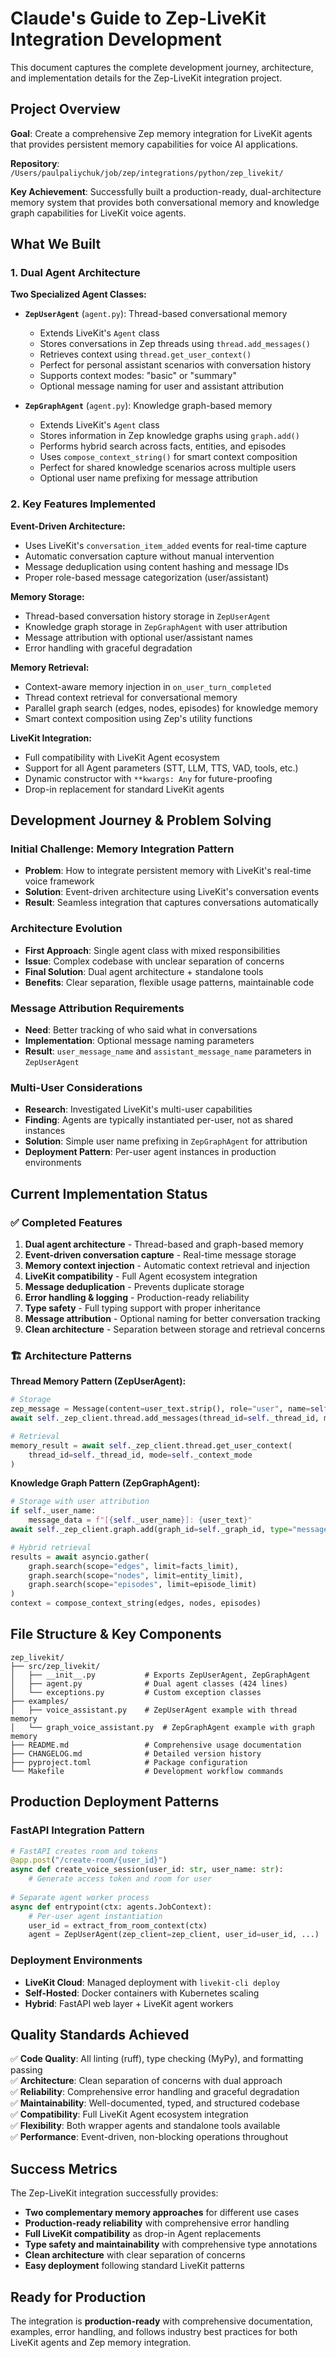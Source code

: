 # Claude's Guide to Zep-LiveKit Integration Development

This document captures the complete development journey, architecture, and implementation details for the Zep-LiveKit integration project.

## Project Overview

**Goal**: Create a comprehensive Zep memory integration for LiveKit agents that provides persistent memory capabilities for voice AI applications.

**Repository**: `/Users/paulpaliychuk/job/zep/integrations/python/zep_livekit/`

**Key Achievement**: Successfully built a production-ready, dual-architecture memory system that provides both conversational memory and knowledge graph capabilities for LiveKit voice agents.

## What We Built

### 1. Dual Agent Architecture

**Two Specialized Agent Classes:**

- **`ZepUserAgent`** (`agent.py`): Thread-based conversational memory
  - Extends LiveKit's `Agent` class
  - Stores conversations in Zep threads using `thread.add_messages()`
  - Retrieves context using `thread.get_user_context()`
  - Perfect for personal assistant scenarios with conversation history
  - Supports context modes: "basic" or "summary"
  - Optional message naming for user and assistant attribution

- **`ZepGraphAgent`** (`agent.py`): Knowledge graph-based memory
  - Extends LiveKit's `Agent` class
  - Stores information in Zep knowledge graphs using `graph.add()`
  - Performs hybrid search across facts, entities, and episodes
  - Uses `compose_context_string()` for smart context composition
  - Perfect for shared knowledge scenarios across multiple users
  - Optional user name prefixing for message attribution


### 2. Key Features Implemented

**Event-Driven Architecture:**
- Uses LiveKit's `conversation_item_added` events for real-time capture
- Automatic conversation capture without manual intervention
- Message deduplication using content hashing and message IDs
- Proper role-based message categorization (user/assistant)

**Memory Storage:**
- Thread-based conversation history storage in `ZepUserAgent`
- Knowledge graph storage in `ZepGraphAgent` with user attribution
- Message attribution with optional user/assistant names
- Error handling with graceful degradation

**Memory Retrieval:**
- Context-aware memory injection in `on_user_turn_completed`
- Thread context retrieval for conversational memory
- Parallel graph search (edges, nodes, episodes) for knowledge memory
- Smart context composition using Zep's utility functions

**LiveKit Integration:**
- Full compatibility with LiveKit Agent ecosystem
- Support for all Agent parameters (STT, LLM, TTS, VAD, tools, etc.)
- Dynamic constructor with `**kwargs: Any` for future-proofing
- Drop-in replacement for standard LiveKit agents

## Development Journey & Problem Solving

### Initial Challenge: Memory Integration Pattern
- **Problem**: How to integrate persistent memory with LiveKit's real-time voice framework
- **Solution**: Event-driven architecture using LiveKit's conversation events
- **Result**: Seamless integration that captures conversations automatically

### Architecture Evolution
- **First Approach**: Single agent class with mixed responsibilities
- **Issue**: Complex codebase with unclear separation of concerns
- **Final Solution**: Dual agent architecture + standalone tools
- **Benefits**: Clear separation, flexible usage patterns, maintainable code

### Message Attribution Requirements
- **Need**: Better tracking of who said what in conversations
- **Implementation**: Optional message naming parameters
- **Result**: `user_message_name` and `assistant_message_name` parameters in `ZepUserAgent`

### Multi-User Considerations
- **Research**: Investigated LiveKit's multi-user capabilities
- **Finding**: Agents are typically instantiated per-user, not as shared instances
- **Solution**: Simple user name prefixing in `ZepGraphAgent` for attribution
- **Deployment Pattern**: Per-user agent instances in production environments


## Current Implementation Status

### ✅ Completed Features
1. **Dual agent architecture** - Thread-based and graph-based memory
2. **Event-driven conversation capture** - Real-time message storage
3. **Memory context injection** - Automatic context retrieval and injection
4. **LiveKit compatibility** - Full Agent ecosystem integration
5. **Message deduplication** - Prevents duplicate storage
6. **Error handling & logging** - Production-ready reliability
7. **Type safety** - Full typing support with proper inheritance
8. **Message attribution** - Optional naming for better conversation tracking
9. **Clean architecture** - Separation between storage and retrieval concerns

### 🏗️ Architecture Patterns

**Thread Memory Pattern (ZepUserAgent):**
```python
# Storage
zep_message = Message(content=user_text.strip(), role="user", name=self._user_message_name)
await self._zep_client.thread.add_messages(thread_id=self._thread_id, messages=[zep_message])

# Retrieval
memory_result = await self._zep_client.thread.get_user_context(
    thread_id=self._thread_id, mode=self._context_mode
)
```

**Knowledge Graph Pattern (ZepGraphAgent):**
```python
# Storage with user attribution
if self._user_name:
    message_data = f"[{self._user_name}]: {user_text}"
await self._zep_client.graph.add(graph_id=self._graph_id, type="message", data=message_data)

# Hybrid retrieval
results = await asyncio.gather(
    graph.search(scope="edges", limit=facts_limit),
    graph.search(scope="nodes", limit=entity_limit),
    graph.search(scope="episodes", limit=episode_limit)
)
context = compose_context_string(edges, nodes, episodes)
```


## File Structure & Key Components

```
zep_livekit/
├── src/zep_livekit/
│   ├── __init__.py           # Exports ZepUserAgent, ZepGraphAgent
│   ├── agent.py              # Dual agent classes (424 lines)
│   └── exceptions.py         # Custom exception classes
├── examples/
│   ├── voice_assistant.py    # ZepUserAgent example with thread memory
│   └── graph_voice_assistant.py  # ZepGraphAgent example with graph memory
├── README.md                 # Comprehensive usage documentation
├── CHANGELOG.md              # Detailed version history
├── pyproject.toml            # Package configuration
└── Makefile                  # Development workflow commands
```

## Production Deployment Patterns

### FastAPI Integration Pattern
```python
# FastAPI creates room and tokens
@app.post("/create-room/{user_id}")
async def create_voice_session(user_id: str, user_name: str):
    # Generate access token and room for user
    
# Separate agent worker process
async def entrypoint(ctx: agents.JobContext):
    # Per-user agent instantiation
    user_id = extract_from_room_context(ctx)
    agent = ZepUserAgent(zep_client=zep_client, user_id=user_id, ...)
```

### Deployment Environments
- **LiveKit Cloud**: Managed deployment with `livekit-cli deploy`
- **Self-Hosted**: Docker containers with Kubernetes scaling
- **Hybrid**: FastAPI web layer + LiveKit agent workers

## Quality Standards Achieved

✅ **Code Quality**: All linting (ruff), type checking (MyPy), and formatting passing  
✅ **Architecture**: Clean separation of concerns with dual approach  
✅ **Reliability**: Comprehensive error handling and graceful degradation  
✅ **Maintainability**: Well-documented, typed, and structured codebase  
✅ **Compatibility**: Full LiveKit Agent ecosystem integration  
✅ **Flexibility**: Both wrapper agents and standalone tools available  
✅ **Performance**: Event-driven, non-blocking operations throughout  

## Success Metrics

The Zep-LiveKit integration successfully provides:
- **Two complementary memory approaches** for different use cases
- **Production-ready reliability** with comprehensive error handling
- **Full LiveKit compatibility** as drop-in Agent replacements
- **Type safety and maintainability** with comprehensive type annotations
- **Clean architecture** with clear separation of concerns
- **Easy deployment** following standard LiveKit patterns

## Ready for Production

The integration is **production-ready** with comprehensive documentation, examples, error handling, and follows industry best practices for both LiveKit agents and Zep memory integration.